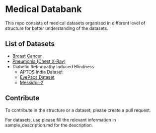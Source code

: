 # Medical Databank

This repo consists of medical datasets organised in different level of structure for better understanding of the datasets.

## List of Datasets

* [Breast Cancer](https://github.com/ayushshivani/Medical-Databank/tree/master/breast_cancer)
* [Pneumonia (Chest X-Ray)](https://github.com/ayushshivani/Medical-Databank/tree/master/Chest_XRay_Pneumonia)
* Diabetic Retinopathy Induced Blindness
    - [APTOS India Dataset](https://github.com/Healthcare-Group-IIIT/Medical-Databank/tree/master/APTOS)
    - [EyePacs Dataset](https://github.com/Healthcare-Group-IIIT/Medical-Databank/tree/master/EyePACS)
    - [Messidor-2](https://github.com/Healthcare-Group-IIIT/Medical-Databank/tree/master/Messidor-2)


## Contribute

To contribute in the structure or a dataset, please create a pull request.

For datasets, use please fill the relevant information in sample_description.md for the description.
